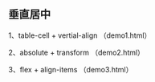 ## 垂直居中

1、table-cell + vertial-align （demo1.html）

2、absolute + transform （demo2.html）

3、flex + align-items （demo3.html）
